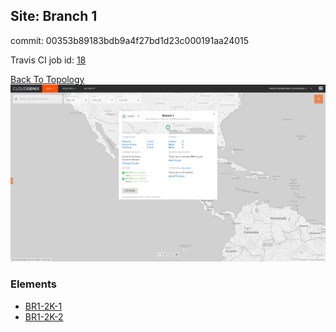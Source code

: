 ## Site: Branch 1

commit: 00353b89183bdb9a4f27bd1d23c000191aa24015

Travis CI job id: [18](https://travis-ci.com/CloudGenix/network-as-code/builds/150394267)

[Back To Topology](../README.md)
<img alt="Site Card" src="site-info.png?raw=1" width="1110">

### Elements
<ul>
<li>
<A href="BR1-2K-1/README.md">BR1-2K-1</A>
</li>
<li>
<A href="BR1-2K-2/README.md">BR1-2K-2</A>
</li>
</ul>
